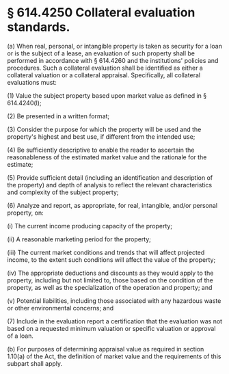 # § 614.4250   Collateral evaluation standards.

(a) When real, personal, or intangible property is taken as security for a loan or is the subject of a lease, an evaluation of such property shall be performed in accordance with § 614.4260 and the institutions' policies and procedures. Such a collateral evaluation shall be identified as either a collateral valuation or a collateral appraisal. Specifically, all collateral evaluations must: 


(1) Value the subject property based upon market value as defined in § 614.4240(l); 


(2) Be presented in a written format; 


(3) Consider the purpose for which the property will be used and the property's highest and best use, if different from the intended use; 


(4) Be sufficiently descriptive to enable the reader to ascertain the reasonableness of the estimated market value and the rationale for the estimate; 


(5) Provide sufficient detail (including an identification and description of the property) and depth of analysis to reflect the relevant characteristics and complexity of the subject property; 


(6) Analyze and report, as appropriate, for real, intangible, and/or personal property, on: 


(i) The current income producing capacity of the property; 


(ii) A reasonable marketing period for the property; 


(iii) The current market conditions and trends that will affect projected income, to the extent such conditions will affect the value of the property; 


(iv) The appropriate deductions and discounts as they would apply to the property, including but not limited to, those based on the condition of the property, as well as the specialization of the operation and property; and 


(v) Potential liabilities, including those associated with any hazardous waste or other environmental concerns; and 


(7) Include in the evaluation report a certification that the evaluation was not based on a requested minimum valuation or specific valuation or approval of a loan. 


(b) For purposes of determining appraisal value as required in section 1.10(a) of the Act, the definition of market value and the requirements of this subpart shall apply. 




